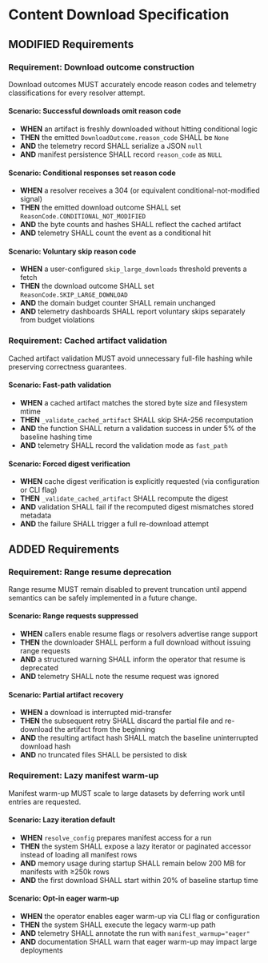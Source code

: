 # Content Download Specification

## MODIFIED Requirements

### Requirement: Download outcome construction
Download outcomes MUST accurately encode reason codes and telemetry classifications for every resolver attempt.

#### Scenario: Successful downloads omit reason code
- **WHEN** an artifact is freshly downloaded without hitting conditional logic
- **THEN** the emitted `DownloadOutcome.reason_code` SHALL be `None`
- **AND** the telemetry record SHALL serialize a JSON `null`
- **AND** manifest persistence SHALL record `reason_code` as `NULL`

#### Scenario: Conditional responses set reason code
- **WHEN** a resolver receives a 304 (or equivalent conditional-not-modified signal)
- **THEN** the emitted download outcome SHALL set `ReasonCode.CONDITIONAL_NOT_MODIFIED`
- **AND** the byte counts and hashes SHALL reflect the cached artifact
- **AND** telemetry SHALL count the event as a conditional hit

#### Scenario: Voluntary skip reason code
- **WHEN** a user-configured `skip_large_downloads` threshold prevents a fetch
- **THEN** the download outcome SHALL set `ReasonCode.SKIP_LARGE_DOWNLOAD`
- **AND** the domain budget counter SHALL remain unchanged
- **AND** telemetry dashboards SHALL report voluntary skips separately from budget violations

### Requirement: Cached artifact validation
Cached artifact validation MUST avoid unnecessary full-file hashing while preserving correctness guarantees.

#### Scenario: Fast-path validation
- **WHEN** a cached artifact matches the stored byte size and filesystem mtime
- **THEN** `_validate_cached_artifact` SHALL skip SHA-256 recomputation
- **AND** the function SHALL return a validation success in under 5% of the baseline hashing time
- **AND** telemetry SHALL record the validation mode as `fast_path`

#### Scenario: Forced digest verification
- **WHEN** cache digest verification is explicitly requested (via configuration or CLI flag)
- **THEN** `_validate_cached_artifact` SHALL recompute the digest
- **AND** validation SHALL fail if the recomputed digest mismatches stored metadata
- **AND** the failure SHALL trigger a full re-download attempt

## ADDED Requirements

### Requirement: Range resume deprecation
Range resume MUST remain disabled to prevent truncation until append semantics can be safely implemented in a future change.

#### Scenario: Range requests suppressed
- **WHEN** callers enable resume flags or resolvers advertise range support
- **THEN** the downloader SHALL perform a full download without issuing range requests
- **AND** a structured warning SHALL inform the operator that resume is deprecated
- **AND** telemetry SHALL note the resume request was ignored

#### Scenario: Partial artifact recovery
- **WHEN** a download is interrupted mid-transfer
- **THEN** the subsequent retry SHALL discard the partial file and re-download the artifact from the beginning
- **AND** the resulting artifact hash SHALL match the baseline uninterrupted download hash
- **AND** no truncated files SHALL be persisted to disk

### Requirement: Lazy manifest warm-up
Manifest warm-up MUST scale to large datasets by deferring work until entries are requested.

#### Scenario: Lazy iteration default
- **WHEN** `resolve_config` prepares manifest access for a run
- **THEN** the system SHALL expose a lazy iterator or paginated accessor instead of loading all manifest rows
- **AND** memory usage during startup SHALL remain below 200 MB for manifests with ≥250k rows
- **AND** the first download SHALL start within 20% of baseline startup time

#### Scenario: Opt-in eager warm-up
- **WHEN** the operator enables eager warm-up via CLI flag or configuration
- **THEN** the system SHALL execute the legacy warm-up path
- **AND** telemetry SHALL annotate the run with `manifest_warmup="eager"`
- **AND** documentation SHALL warn that eager warm-up may impact large deployments
